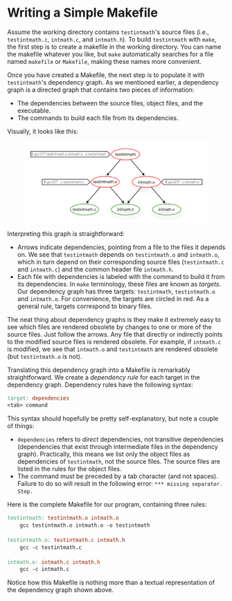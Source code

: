 # Writing a Simple Makefile

Assume the working directory contains `testintmath`'s source files (i.e., `testintmath.c`, `intmath.c`, and `intmath.h`). To build `testintmath` with `make`, the first step is to create a makefile in the working directory. You can name the makefile whatever you like, but `make` automatically searches for a file named `makefile` or `Makefile`, making these names more convenient.&#x20;

Once you have created a Makefile, the next step is to populate it with `testintmath`'s dependency graph. As we mentioned earlier, a dependency graph is a directed graph that contains two pieces of information:

* The dependencies between the source files, object files, and the executable.
* The commands to build each file from its dependencies.

Visually, it looks like this:

<figure><img src="../.gitbook/assets/Frame 33.png" alt="" width="563"><figcaption></figcaption></figure>

Interpreting this graph is straightforward:

* Arrows indicate dependencies, pointing from a file to the files it depends on. We see that `testintmath` depends on `testintmath.o` and `intmath.o`, which in turn depend on their corresponding source files (`testintmath.c` and `intmath.c`) and the common header file `intmath.h`.
* Each file with dependencies is labeled with the command to build it from its dependencies. In `make` terminology, these files are known as _targets_. Our dependency graph has three targets: `testintmath`, `testintmath.o` and `intmath.o`. For convenience, the targets are circled in red. As a general rule, targets correspond to binary files.

The neat thing about dependency graphs is they make it extremely easy to see which files are rendered obsolete by changes to one or more of the source files. Just follow the arrows. Any file that directly or indirectly points to the modified source files is rendered obsolete. For example, if `intmath.c` is modified, we see that `intmath.o` and `testintmath` are rendered obsolete (but `testintmath.o` is not).

Translating this dependency graph into a Makefile is remarkably straightforward. We create a _dependency rule_ for each target in the dependency graph. Dependency rules have the following syntax:

```makefile
target: dependencies
<tab> command
```

This syntax should hopefully be pretty self-explanatory, but note a couple of things:

* `dependencies` refers to _direct_ dependencies, not transitive dependencies (dependencies that exist through intermediate files in the dependency graph). Practically, this means we list only the object files as dependencies of `testintmath`, not the source files. The source files are listed in the rules for the object files.
* The command must be preceded by a tab character (and not spaces). Failure to do so will result in the following error: `*** missing separator. Stop.`

Here is the complete Makefile for our program, containing three rules:

```makefile
testintmath: testintmath.o intmath.o
    gcc testintmath.o intmath.o -o testintmath

testintmath.o: testintmath.c intmath.h
    gcc -c testintmath.c

intmath.o: intmath.c intmath.h
    gcc -c intmath.c
```

Notice how this Makefile is nothing more than a textual representation of the dependency graph shown above.&#x20;
